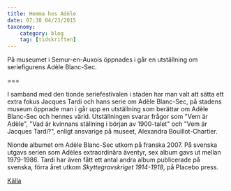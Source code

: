 ```yaml
---
title: Hemma hos Adèle
date: 07:38 04/23/2015
taxonomy:
    category: blog
    tag: [tidskriften]
---
```

På museumet i Semur-en-Auxois öppnades i går en utställning om seriefigurens Adèle Blanc-Sec.

===

I samband med den tionde seriefestivalen i staden har man valt att sätta ett extra fokus Jacques Tardi och hans serie om Adèle Blanc-Sec, på stadens museum öppnade man i går upp en utställning som berättar om Adèle Blanc-Sec och hennes värld. Utställningen svarar frågor som "Vem är Adèle", "Vad är kvinnans ställning i början av 1900-talet" och "Vem är Jacques Tardi?", enligt ansvarige på museet, Alexandra Bouillot-Chartier.

Nionde albumet om Adèle Blanc-Sec utkom på franska 2007. På svenska utgavs serien som Adèles extraordinära äventyr, sex album gavs ut mellan 1979-1986. Tardi har även fått ett antal andra album publicerade på svenska, förra året utkom _Skyttegravskriget 1914-1918_, på Placebo press.

[Källa](http://www.bienpublic.com/edition-haute-cote-d-or/2015/04/22/adele-blanc-sec-se-devoile)
